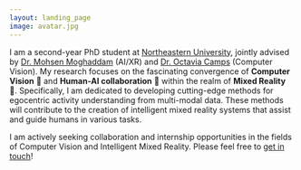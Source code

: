 ```yaml
---
layout: landing_page
image: avatar.jpg
---
```


I am a second-year PhD student at [Northeastern University](https://www.northeastern.edu/), jointly advised by [Dr. Mohsen Moghaddam](https://coe.northeastern.edu/people/moghaddam-mohsen/) (AI/XR) and [Dr. Octavia Camps](https://coe.northeastern.edu/people/camps-octavia/) (Computer Vision). My research focuses on the fascinating convergence of **Computer Vision** 🎥 and **Human-AI collaboration** 🤝 within the realm of **Mixed Reality** 🥽. Specifically, I am dedicated to developing cutting-edge methods for egocentric activity understanding from multi-modal data. These methods will contribute to the creation of intelligent mixed reality systems that assist and guide humans in various tasks. 
<!-- Prior to joining Northeastern, I gained valuable industry experience at [Samsung Research](https://research.samsung.com/). Additionally, I completed my undergraduate studies in Computer Science & Engineering (CSE) at [KUET](https://www.kuet.ac.bd/) in Bangladesh. -->

I am actively seeking collaboration and internship opportunities in the fields of Computer Vision and Intelligent Mixed Reality. Please feel free to [get in touch](mailto:reza.s@northeastern.edu)!
